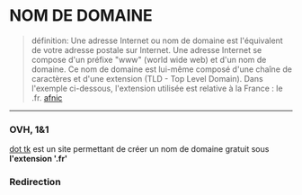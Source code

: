 # NOM DE DOMAINE
> définition: Une adresse Internet ou nom de domaine est l'équivalent de votre adresse postale sur Internet. Une adresse Internet se compose d'un préfixe "www" (world wide web) et d'un nom de domaine. Ce nom de domaine est lui-même composé d'une chaîne de caractères et d'une extension (TLD - Top Level Domain). Dans l'exemple ci-dessous, l'extension utilisée est relative à la France : le .fr.
[afnic](https://www.afnic.fr/fr/votre-nom-de-domaine/qu-est-ce-qu-un-nom-de-domaine/)

---

### OVH, 1&1
  [dot tk](dot.tk) est un site permettant de créer un nom de domaine gratuit sous **l'extension '.fr'**
### Redirection
